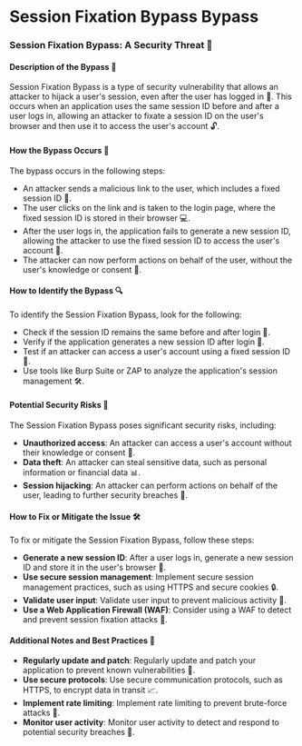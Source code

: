 # Session Fixation Bypass Bypass

### Session Fixation Bypass: A Security Threat 🚨
#### Description of the Bypass 📝
Session Fixation Bypass is a type of security vulnerability that allows an attacker to hijack a user's session, even after the user has logged in 🚪. This occurs when an application uses the same session ID before and after a user logs in, allowing an attacker to fixate a session ID on the user's browser and then use it to access the user's account 🔓.

#### How the Bypass Occurs 🤔
The bypass occurs in the following steps:
* An attacker sends a malicious link to the user, which includes a fixed session ID 📧.
* The user clicks on the link and is taken to the login page, where the fixed session ID is stored in their browser 💻.
* After the user logs in, the application fails to generate a new session ID, allowing the attacker to use the fixed session ID to access the user's account 🔑.
* The attacker can now perform actions on behalf of the user, without the user's knowledge or consent 🤥.

#### How to Identify the Bypass 🔍
To identify the Session Fixation Bypass, look for the following:
* Check if the session ID remains the same before and after login 🔀.
* Verify if the application generates a new session ID after login 🔑.
* Test if an attacker can access a user's account using a fixed session ID 🚨.
* Use tools like Burp Suite or ZAP to analyze the application's session management 🛠️.

#### Potential Security Risks 🚨
The Session Fixation Bypass poses significant security risks, including:
* **Unauthorized access**: An attacker can access a user's account without their knowledge or consent 🤥.
* **Data theft**: An attacker can steal sensitive data, such as personal information or financial data 📊.
* **Session hijacking**: An attacker can perform actions on behalf of the user, leading to further security breaches 🚪.

#### How to Fix or Mitigate the Issue 🛠️
To fix or mitigate the Session Fixation Bypass, follow these steps:
* **Generate a new session ID**: After a user logs in, generate a new session ID and store it in the user's browser 🔑.
* **Use secure session management**: Implement secure session management practices, such as using HTTPS and secure cookies 🔒.
* **Validate user input**: Validate user input to prevent malicious activity 🚫.
* **Use a Web Application Firewall (WAF)**: Consider using a WAF to detect and prevent session fixation attacks 🚪.

#### Additional Notes and Best Practices 📝
* **Regularly update and patch**: Regularly update and patch your application to prevent known vulnerabilities 🚀.
* **Use secure protocols**: Use secure communication protocols, such as HTTPS, to encrypt data in transit 📈.
* **Implement rate limiting**: Implement rate limiting to prevent brute-force attacks 🚫.
* **Monitor user activity**: Monitor user activity to detect and respond to potential security breaches 🚨.